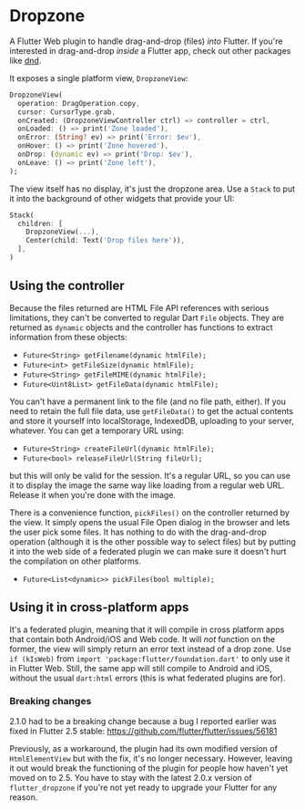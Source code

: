 Dropzone
========

A Flutter Web plugin to handle drag-and-drop (files) *into* Flutter. If you're interested in drag-and-drop *inside* a Flutter app, check out other packages like [dnd](https://pub.dev/packages/dnd).

It exposes a single platform view, `DropzoneView`: 

```dart
DropzoneView(
  operation: DragOperation.copy,
  cursor: CursorType.grab,
  onCreated: (DropzoneViewController ctrl) => controller = ctrl,
  onLoaded: () => print('Zone loaded'),
  onError: (String? ev) => print('Error: $ev'),
  onHover: () => print('Zone hovered'),
  onDrop: (dynamic ev) => print('Drop: $ev'),
  onLeave: () => print('Zone left'),
);
```

The view itself has no display, it's just the dropzone area. Use a `Stack` to put it into the background of other widgets that
provide your UI:

```dart
Stack(
  children: [
    DropzoneView(...),
    Center(child: Text('Drop files here')),
  ],
)
```

## Using the controller

Because the files returned are HTML File API references with serious limitations, they can't be converted to regular Dart
`File` objects. They are returned as `dynamic` objects and the controller has functions to extract information from these objects:

*  `Future<String> getFilename(dynamic htmlFile);`
*  `Future<int> getFileSize(dynamic htmlFile);`
*  `Future<String> getFileMIME(dynamic htmlFile);`
*  `Future<Uint8List> getFileData(dynamic htmlFile);`

You can't have a permanent link to the file (and no file path, either). If you need to retain the full file data, use `getFileData()`
to get the actual contents and store it yourself into localStorage, IndexedDB, uploading to your server, whatever.
You can get a temporary URL using:

*  `Future<String> createFileUrl(dynamic htmlFile);`
*  `Future<bool> releaseFileUrl(String fileUrl);`

but this will only be valid for the session. It's a regular URL, so you can use it to display the image the same way like loading
from a regular web URL. Release it when you're done with the image.

There is a convenience function, `pickFiles()` on the controller returned by the view. It simply opens the usual File Open dialog
in the browser and lets the user pick some files. It has nothing to do with the drag-and-drop operation (although it is the other
possible way to select files) but by putting it into the web side of a federated plugin we can make sure it doesn't hurt the
compilation on other platforms.

*  `Future<List<dynamic>> pickFiles(bool multiple);`

## Using it in cross-platform apps

It's a federated plugin, meaning that it will compile in cross platform apps that contain both Android/iOS and Web code.
It will *not* function on the former, the view will simply return an error text instead of a drop zone. Use `if (kIsWeb)` from
`import 'package:flutter/foundation.dart'` to only use it in Flutter Web. Still, the same app will still compile to
Android and iOS, without the usual `dart:html` errors (this is what federated plugins are for).

### Breaking changes

2.1.0 had to be a breaking change because a bug I reported earlier was fixed in Flutter 2.5 stable: https://github.com/flutter/flutter/issues/56181

Previously, as a workaround, the plugin had its own modified version of `HtmlElementView` but with the fix, it's no longer necessary. However, leaving it out would break
the functioning of the plugin for people how haven't yet moved on to 2.5. You have to stay with the latest 2.0.x version of `flutter_dropzone` if you're not yet ready to upgrade
your Flutter for any reason.